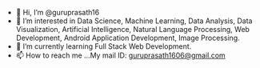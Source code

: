 - 👋 Hi, I’m @guruprasath16
- 👀 I’m interested in Data Science, Machine Learning, Data Analysis, Data Visualization, Artificial Intelligence, Natural Language Processing, Web Development, Android Application Development, Image Processing.
- 🌱 I’m currently learning Full Stack Web Development.
- 📫 How to reach me ...My mail ID: guruprasath1606@gmail.com

<!---
guruprasath16/guruprasath16 is a ✨ special ✨ repository because its `README.md` (this file) appears on your GitHub profile.
You can click the Preview link to take a look at your changes.
--->
